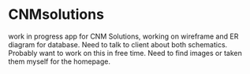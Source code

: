 # CNMsolutions

work in progress app for CNM Solutions, working on wireframe and ER diagram for database. Need to talk to client about both schematics.
Probably want to work on this in free time. Need to find images or taken them myself for the homepage.
